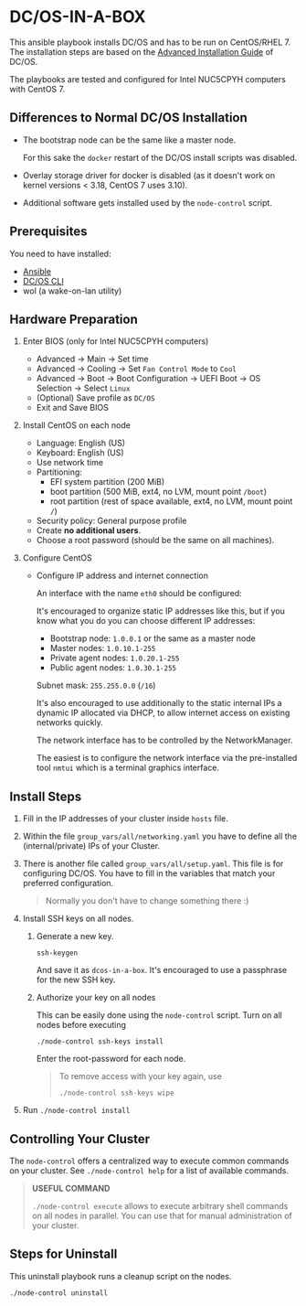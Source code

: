 # DC/OS-IN-A-BOX

This ansible playbook installs DC/OS and has to be run on CentOS/RHEL 7. The
installation steps are based on the
[Advanced Installation Guide](https://dcos.io/docs/latest/administration/installing/custom/advanced/)
of DC/OS.

The playbooks are tested and configured for Intel NUC5CPYH computers with
CentOS 7.

## Differences to Normal DC/OS Installation

- The bootstrap node can be the same like a master node.

  For this sake the `docker` restart of the DC/OS install scripts was disabled.

- Overlay storage driver for docker is disabled (as it doesn't work on kernel
  versions < 3.18, CentOS 7 uses 3.10).

- Additional software gets installed used by the `node-control` script.

## Prerequisites

You need to have installed:

- [Ansible](https://www.ansible.com/)
- [DC/OS CLI](https://github.com/dcos/dcos-cli)
- wol (a wake-on-lan utility)

## Hardware Preparation

1. Enter BIOS (only for Intel NUC5CPYH computers)
   - Advanced -> Main -> Set time
   - Advanced -> Cooling -> Set `Fan Control Mode` to `Cool`
   - Advanced -> Boot -> Boot Configuration -> UEFI Boot -> OS Selection ->
     Select `Linux`
   - (Optional) Save profile as `DC/OS`
   - Exit and Save BIOS

2. Install CentOS on each node
   - Language: English (US)
   - Keyboard: English (US)
   - Use network time
   - Partitioning:
     - EFI system partition (200 MiB)
     - boot partition (500 MiB, ext4, no LVM, mount point `/boot`)
     - root partition (rest of space available, ext4, no LVM, mount point `/`)
   - Security policy: General purpose profile
   - Create **no additional users**.
   - Choose a root password (should be the same on all machines).

3. Configure CentOS
   - Configure IP address and internet connection

     An interface with the name `eth0` should be configured:

     It's encouraged to organize static IP addresses like this, but if you know
     what you do you can choose different IP addresses:

     - Bootstrap node: `1.0.0.1` or the same as a master node
     - Master nodes: `1.0.10.1-255`
     - Private agent nodes: `1.0.20.1-255`
     - Public agent nodes: `1.0.30.1-255`

     Subnet mask: `255.255.0.0` (`/16`)

     It's also encouraged to use additionally to the static internal IPs a
     dynamic IP allocated via DHCP, to allow internet access on existing
     networks quickly.

     The network interface has to be controlled by the NetworkManager.

     The easiest is to configure the network interface via the pre-installed
     tool `nmtui` which is a terminal graphics interface.

## Install Steps

1. Fill in the IP addresses of your cluster inside `hosts` file.

2. Within the file `group_vars/all/networking.yaml` you have to define all the
   (internal/private) IPs of your Cluster.

3. There is another file called `group_vars/all/setup.yaml`. This file is for
   configuring DC/OS. You have to fill in the variables that match your
   preferred configuration.

   > Normally you don't have to change something there :)

4. Install SSH keys on all nodes.

   1. Generate a new key.

      ```
      ssh-keygen
      ```

      And save it as `dcos-in-a-box`. It's encouraged to use a passphrase for
      the new SSH key.

   2. Authorize your key on all nodes

      This can be easily done using the `node-control` script. Turn on all nodes
      before executing

      ```
      ./node-control ssh-keys install
      ```

      Enter the root-password for each node.

      > To remove access with your key again, use
      >
      > ```
      > ./node-control ssh-keys wipe
      > ```

4. Run `./node-control install`

## Controlling Your Cluster

The `node-control` offers a centralized way to execute common commands on
your cluster. See `./node-control help` for a list of available commands.

> **USEFUL COMMAND**
>
> `./node-control execute` allows to execute arbitrary shell commands on all
> nodes in parallel. You can use that for manual administration of your cluster.

## Steps for Uninstall

This uninstall playbook runs a cleanup script on the nodes.

```
./node-control uninstall
```
